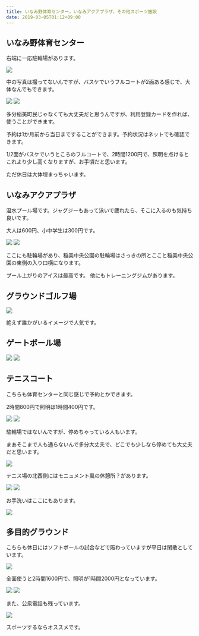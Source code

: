 ```yaml
---
title: いなみ野体育センター，いなみアクアプラザ，その他スポーツ施設
date: 2019-03-05T01:12+09:00
---
```


## いなみ野体育センター

右端に一応駐輪場があります。

![](images/inamino-sports-center-inami-aqua-plaza/20190303122837.jpg)

中の写真は撮ってないんですが、バスケでいうフルコートが2面ある感じで、大体なんでもできます。

![](images/inamino-sports-center-inami-aqua-plaza/20190303122832.jpg)
![](images/inamino-sports-center-inami-aqua-plaza/20190303122920.jpg)

多分稲美町民じゃなくても大丈夫だと思うんですが、利用登録カードを作れば、使うことができます。

予約は1か月前から当日まですることができます。予約状況はネットでも確認できます。

1/2面がバスケでいうところのフルコートで、2時間1200円で、照明を点けるとこれより少し高くなりますが、お手頃だと思います。

ただ休日は大体埋まっちゃいます。

## いなみアクアプラザ

温水プール場です。ジャグジーもあって泳いで疲れたら、そこに入るのも気持ち良いです。

大人は600円、小中学生は300円です。

![](images/inamino-sports-center-inami-aqua-plaza/20190303122915.jpg)
![](images/inamino-sports-center-inami-aqua-plaza/20190303122843.jpg)

ここにも駐輪場があり、稲美中央公園の駐輪場はさっきの所とここと稲美中央公園の東側の入り口横になります。

プール上がりのアイスは最高です。
他にもトレーニングジムがあります。

## グラウンドゴルフ場

![](images/inamino-sports-center-inami-aqua-plaza/20190303122847.jpg)

絶えず誰かがいるイメージで人気です。

## ゲートボール場

![](images/inamino-sports-center-inami-aqua-plaza/20190303144437.jpg)
![](images/inamino-sports-center-inami-aqua-plaza/20190303144430.jpg)

## テニスコート
こちらも体育センターと同じ感じで予約とかできます。

2時間800円で照明は1時間400円です。

![](images/inamino-sports-center-inami-aqua-plaza/20190303122910.jpg)
![](images/inamino-sports-center-inami-aqua-plaza/20190303122901.jpg)

駐輪場ではないんですが、停めちゃっている人もいます。

まあそこまで人も通らないんで多分大丈夫で、どこでも少しなら停めても大丈夫だと思います。

![](images/inamino-sports-center-inami-aqua-plaza/20190303123350.jpg)

テニス場の北西側にはモニュメント風の休憩所？があります。

![](images/inamino-sports-center-inami-aqua-plaza/20190303122857.jpg)
![](images/inamino-sports-center-inami-aqua-plaza/20190303122906.jpg)

お手洗いはここにもあります。

![](images/inamino-sports-center-inami-aqua-plaza/20190303122852.jpg)

## 多目的グラウンド

こちらも休日にはソフトボールの試合などで賑わっていますが平日は閑散としています。

![](images/inamino-sports-center-inami-aqua-plaza/20190303123335.jpg)

全面使うと2時間1600円で、照明が1時間2000円となっています。

![](images/inamino-sports-center-inami-aqua-plaza/20190303123345.jpg)
![](images/inamino-sports-center-inami-aqua-plaza/20190303123340.jpg)

また、公衆電話も残っています。

![](images/inamino-sports-center-inami-aqua-plaza/20190303123329.jpg)

スポーツするならオススメです。
